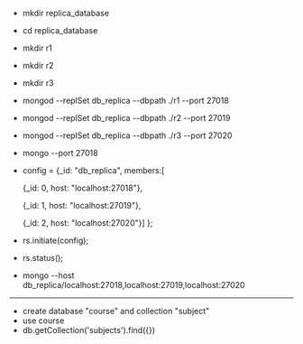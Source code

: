 - mkdir replica_database
- cd replica_database
- mkdir r1
- mkdir r2
- mkdir r3

- mongod --replSet db_replica  --dbpath ./r1 --port 27018 
- mongod --replSet db_replica  --dbpath ./r2 --port 27019 
- mongod --replSet db_replica  --dbpath ./r3 --port 27020 


- mongo --port 27018

- config = {_id: "db_replica", members:[

    {_id: 0, host: "localhost:27018"},
 
    {_id: 1, host: "localhost:27019"},
 
    {_id: 2, host: "localhost:27020"}]
};

- rs.initiate(config);
- rs.status();

- mongo --host db_replica/localhost:27018,localhost:27019,localhost:27020

-----------------------------------------------------------------------------

- create database "course" and collection "subject"
- use course
- db.getCollection('subjects').find({})
